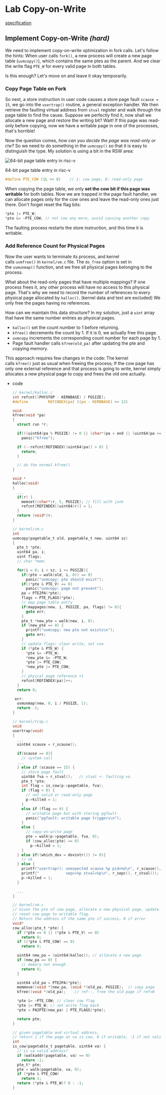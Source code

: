 # Lab Copy-on-Write

[specification](https://pdos.csail.mit.edu/6.828/2021/labs/cow.html)

## Implement Copy-on-Write ***(hard)***

We need to implement copy-on-write optimization in fork calls. Let's follow the hints: When user calls `fork()`, a new process will create a new page table (`uvmcopy()`), which contains the same ptes as the parent. And we clear the write flag `PTE_W` for every valid page in both tables.

Is this enough? Let's move on and leave it okay temporarily.

### Copy Page Table on Fork

So next, a store instruction in user code causes a store page fault `scause = 15`, we go into the `usertrap()` routine, a general exception handler. We then retrieve the faulting virtual address from `stval` register and walk through the page table to find the cause. Suppose we perfectly find it, now shall we allocate a new page and restore the writing bit? Wait! If this page was read-only before copying, now we have a writable page in one of the processes, that's horrible!

Now the question comes, *how can you decide the page was read-only or r/w?* So we need to do something in the `uvmcopy()` so that it is easy to distinguish the type. My solution is using a bit in the RSW area:

![64-bit page table entry in risc-v](assets/rsw_64bit.png)

64-bit page table entry in risc-v

```c
#define PTE_COW (1L << 8)    // 1: cow page, 0: read-only page
```

When copying the page table, we only **set the cow bit if this page was writable** for both tables. Now we are trapped in the page fault handler, we can allocate pages only for the cow ones and leave the read-only ones just there. Don't forget reset the flag bits:

```c
*pte |= PTE_W;
*pte &= ~PTE_COW; // not cow any more, avoid causing another copy
```

The faulting process restarts the store instruction, and this time it is writable.

### Add Reference Count for Physical Pages

Now the user wants to terminate its process, and kernel calls `uvmfree()` in `kernel/vm.c` file. The `do_free` option is set in the `uvmunmap()` function, and we free all physical pages belonging to the process.

What about the read-only pages that have multiple mappings? If one process frees it, any other process will have no access to this physical page. That's why we need to record the number of references to every physical page allocated by `kalloc()`. (kernel data and text are excluded) We only free the pages having no references.

How can we maintain this data structure? In my solution, just a `uint` array that have the same number entries as physical pages.

- `kalloc()` set the count number to 1 before returning.
- `kfree()` decrements the count by 1. If it is 0, we actually free this page.
- `uvmcopy` increments the corresponding count number for each page by 1.
- Page fault handler calls `kfree(old_pa)` after updating the pte and copying memory.

This approach requires few changes in the code: The kernel calls `kfree()` just as usual when freeing the process; If the cow page has only one external reference and that process is going to write, kernel simply allocates a new physical page to copy and frees the old one actually.

- code

    ```c
    // kernel/kalloc.c
    int refcnt[(PHYSTOP - KERNBASE) / PGSIZE];
    #define         REFINDEX(pa) ((pa - KERNBASE) >> 12)
    
    void
    kfree(void *pa)
    {
      struct run *r;
    
      if(((uint64)pa % PGSIZE) != 0 || (char*)pa < end || (uint64)pa >= PHYSTOP)
        panic("kfree");
    
      if (--refcnt[REFINDEX((uint64)pa)] > 0) {
        return;
      }
    
      // do the normal kfree()
    }
    
    void *
    kalloc(void)
    {
      ...
      if(r) {
        memset((char*)r, 5, PGSIZE); // fill with junk
        refcnt[REFINDEX((uint64)r)] = 1;
      }
      return (void*)r;
    }
    ```

    ```c
    // kernel/vm.c
    int
    uvmcopy(pagetable_t old, pagetable_t new, uint64 sz)
    {
      pte_t *pte;
      uint64 pa, i;
      uint flags;
      // char *mem;
    
      for(i = 0; i < sz; i += PGSIZE){
        if((pte = walk(old, i, 0)) == 0)
          panic("uvmcopy: pte should exist");
        if((*pte & PTE_V) == 0)
          panic("uvmcopy: page not present");
        pa = PTE2PA(*pte);
        flags = PTE_FLAGS(*pte);
        // map page table entry
        if(mappages(new, i, PGSIZE, pa, flags) != 0){
          goto err;
        }
        pte_t *new_pte = walk(new, i, 0);
        if (new_pte == 0) {
          printf("uvmcopy: new pte not exists\n");
          goto err;
        }
        // update flags: clear write, set cow
        if (*pte & PTE_W) {
          *pte &= ~PTE_W;
          *new_pte &= ~PTE_W;
          *pte |= PTE_COW;
          *new_pte |= PTE_COW;
        }
        // phyical page reference +1
        refcnt[REFINDEX(pa)]++;
      }
      return 0;
    
     err:
      uvmunmap(new, 0, i / PGSIZE, 1);
      return -1;
    }
    ```

    ```c
    // kernel/trap.c
    void
    usertrap(void)
    {
      ...
      uint64 scause = r_scause();
    
      if(scause == 8){
        // system call
      ...
      } else if (scause == 15) {
        // store page fault
        uint64 fva = r_stval();   // stval <- faulting va
        pte_t *pte;
        int flag = is_cow(p->pagetable, fva);
        if (flag < 0) {
          // not valid or read-only page
          p->killed = 1;
        }
        else if (flag == 0) {
          // writable page but with storing pgfault
          panic("pgfault: writable page triggers\n");
        }
        else {
          // copy-on-write page
          pte = walk(p->pagetable, fva, 0);
          if (cow_alloc(pte) == 0)
            p->killed = 1;
        }
      } else if((which_dev = devintr()) != 0){
        // ok
      } else {
        printf("usertrap(): unexpected scause %p pid=%d\n", r_scause(), p->pid);
        printf("            sepc=%p stval=%p\n", r_sepc(), r_stval());
        p->killed = 1;
      }
    
      ...
    }
    ```

    ```c
    // kernel/vm.c
    // Given the pte of cow page, allocate a new physical page, update the pte,
    // reset cow page to writable flag.
    // Return the address of the same pte if success, 0 if error
    void*
    cow_alloc(pte_t *pte) {
      if (*pte == 0 || (*pte & PTE_V) == 0)
        return 0;
      if ((*pte & PTE_COW) == 0)
        return 0;
    
      uint64 new_pa = (uint64)kalloc(); // allocate a new page
      if (new_pa == 0) {
        // memory not enough
        return 0;
      }
    
      uint64 old_pa = PTE2PA(*pte);
      memmove((void *)new_pa, (void *)old_pa, PGSIZE);  // copy page
      kfree((void *)old_pa);    // ref--, free the old page if ref=0
    
      *pte &= ~PTE_COW; // clear cow flag
      *pte |= PTE_W; // set write flag back
      *pte = PA2PTE(new_pa) | PTE_FLAGS(*pte);
    
      return pte;
    }
    
    // given pagetable and virtual address,
    // return 1 if the page at va is cow, 0 if writable, -1 if not valid or read-only
    int
    is_cow(pagetable_t pagetable, uint64 va) {
      // is va valid address?
      if (walkaddr(pagetable, va) == 0)
        return -1;
      pte_t* pte;
      pte = walk(pagetable, va, 0);
      if (*pte & PTE_COW)
        return 1;
      return (*pte & PTE_W)? 0 : -1;
    }
    ```
